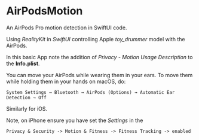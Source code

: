 #  AirPodsMotion

An AirPods Pro motion detection in SwiftUI code.

Using *RealityKit* in *SwiftUI* controlling Apple *toy_drummer* model with the AirPods.

In this basic App note the addition of 
*Privacy - Motion Usage Description* to the **Info.plist**.

You can move your AirPods while wearing them in your ears.
To move them while holding them in your hands on macOS, do: 

    System Settings → Bluetooth → AirPods (Options) → Automatic Ear Detection → Off

Similarly for iOS.

Note, on iPhone ensure you have set the *Settings* in the 

    Privacy & Security -> Motion & Fitness -> Fitness Tracking -> enabled
      
